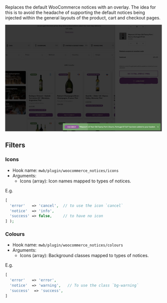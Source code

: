Replaces the default WooCommerce notices with an overlay. The idea for this is to avoid the headache of supporting the default notices being injected within the general layouts of the product, cart and checkout pages.

![Example of adding to cart](uploads/0681ed3eeda806905dff5098195d39f1/image.png)

## Filters

### Icons
- Hook name: `mwb/plugin/woocommerce_notices/icons`
- Arguments:
  - Icons (array): Icon names mapped to types of notices.

E.g.
```php
[
  'error'   => 'cancel',  // to use the icon `cancel`
  'notice'  => 'info',
  'success' => false,     // to have no icon
] );
```

### Colours
- Hook name: `mwb/plugin/woocommerce_notices/colours`
- Arguments:
  - Icons (array): Background classes mapped to types of notices.

E.g.
```php
[
  'error'   => 'error',
  'notice'  => 'warning',   // To use the class `bg-warning`
  'success'  => 'success',
]
```